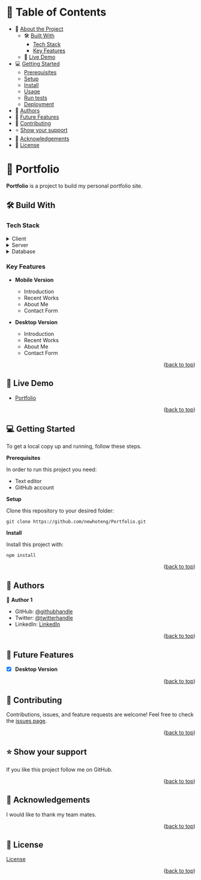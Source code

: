 # 📗 Table of Contents
- 📖 [About the Project](https://github.com/newhoteng/Portfolio/edit/main/README.md#open_book-portfolio)
  - 🛠️ [Built With](https://github.com/newhoteng/Portfolio/edit/main/README.md#hammer_and_wrench-build-with)
    - [Tech Stack](https://github.com/newhoteng/Portfolio/edit/main/README.md#tech-stack)
    - [Key Features](https://github.com/newhoteng/Portfolio/edit/main/README.md#key-features)
  - 🚀 [Live Demo](https://github.com/newhoteng/Portfolio/edit/main/README.md#rocket-live-demo)
- 💻 [Getting Started](https://github.com/newhoteng/Portfolio/edit/main/README.md#computer-getting-started)
  - [Prerequisites](https://github.com/newhoteng/Portfolio/edit/main/README.md#computer-getting-started)
  - [Setup](https://github.com/newhoteng/Portfolio/edit/main/README.md#computer-getting-started)
  - [Install](https://github.com/newhoteng/Portfolio/edit/main/README.md#computer-getting-started)
  - [Usage](https://github.com/newhoteng/Portfolio/edit/main/README.md#computer-getting-started)
  - [Run tests](https://github.com/newhoteng/Portfolio/edit/main/README.md#computer-getting-started)
  - [Deployment](https://github.com/newhoteng/Portfolio/edit/main/README.md#computer-getting-started)
- 👥 [Authors](https://github.com/newhoteng/Portfolio/edit/main/README.md#busts_in_silhouette-authors)
- 🔭 [Future Features](https://github.com/newhoteng/Portfolio/edit/main/README.md#telescope-future-features)
- 🤝 [Contributing](https://github.com/newhoteng/Portfolio/edit/main/README.md#handshake-contributing)
- ⭐ [Show your support](https://github.com/newhoteng/Portfolio/edit/main/README.md#star-show-your-support)
- 🙏 [Acknowledgements](https://github.com/newhoteng/Portfolio/edit/main/README.md#pray-acknowledgements)
- 📝 [License](https://github.com/newhoteng/Portfolio/edit/main/README.md#memo-license)


#  :open_book: Portfolio
**Portfolio** is a project to build my personal portfolio site.

## :hammer_and_wrench: Build With
### Tech Stack
<details><summary>Client</summary>
<ul>
  <li><a href="https://html.com/">HTML</a></li>
  <li><a href="https://www.w3.org/TR/CSS/#css">CSS</a></li>
</ul>
</details>
<details><summary>Server</summary>
</details>
<details><summary>Database</summary>
</details>

### Key Features
- **Mobile Version**
  - Introduction
  - Recent Works
  - About Me
  - Contact Form

- **Desktop Version**
  - Introduction
  - Recent Works
  - About Me
  - Contact Form

<p align="right">(<a href="https://github.com/newhoteng/Portfolio#readme">back to top</a>)</p>

## :rocket: Live Demo
- [Portfolio](https://newhoteng.github.io/Portfolio/)

<p align="right">(<a href="https://github.com/newhoteng/Portfolio#readme">back to top</a>)</p>

## :computer: Getting Started
To get a local copy up and running, follow these steps.<br>

**Prerequisites**<br>

In order to run this project you need:
- Text editor
- GitHub account<br>

**Setup**<br>

Clone this repository to your desired folder:<br>
```
git clone https://github.com/newhoteng/Portfolio.git
```

**Install**<br>

Install this project with:<br>
```
npm install
```


<p align="right">(<a href="https://github.com/newhoteng/Portfolio#readme">back to top</a>)</p>

## :busts_in_silhouette: Authors
:bust_in_silhouette: **Author 1**
- GitHub: [@githubhandle](https://github.com/newhoteng)
- Twitter: [@twitterhandle](https://twitter.com/HarrietOteng1)
- LinkedIn: [LinkedIn](https://www.linkedin.com/in/harriet-oteng-75554666/)

<p align="right">(<a href="https://github.com/newhoteng/Portfolio#readme">back to top</a>)</p>

## :telescope: Future Features
- [x] **Desktop Version**


<p align="right">(<a href="https://github.com/newhoteng/Portfolio#readme">back to top</a>)</p>

## :handshake: Contributing
Contributions, issues, and feature requests are welcome!
Feel free to check the [issues page](https://github.com/newhoteng/Portfolio/issues).

<p align="right">(<a href="https://github.com/newhoteng/Portfolio#readme">back to top</a>)</p>

## :star: Show your support
If you like this project follow me on GitHub.

<p align="right">(<a href="https://github.com/newhoteng/Portfolio#readme">back to top</a>)</p>

## :pray: Acknowledgements
I would like to thank my team mates.

<p align="right">(<a href="https://github.com/newhoteng/Portfolio#readme">back to top</a>)</p>
  
## :memo: License
[License](https://github.com/newhoteng/Portfolio/blob/main/LICENSE)

<p align="right">(<a href="https://github.com/newhoteng/Portfolio#readme">back to top</a>)</p>


